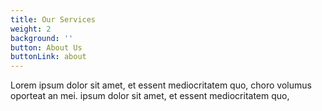 ```yaml
---
title: Our Services
weight: 2
background: ''
button: About Us
buttonLink: about
---
```


Lorem ipsum dolor sit amet, et essent mediocritatem quo, choro volumus oporteat an mei. ipsum dolor sit amet, et essent mediocritatem quo,
